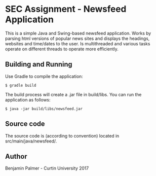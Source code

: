 SEC Assignment - Newsfeed Application 
=====================================

This is a simple Java and Swing-based newsfeed application. Works by parsing html versions of popular news sites and displays the headings, websites and time/dates to the user. Is multithreaded and various tasks operate on different threads to operate more efficiently.

Building and Running
--------------------

Use Gradle to compile the application:

    $ gradle build
    
The build process will create a .jar file in build/libs. You can run the application as follows:

    $ java -jar build/libs/newsfeed.jar
        
Source code
-----------

The source code is (according to convention) located in src/main/java/newsfeed/.

Author
------

Benjamin Palmer - Curtin University 2017
